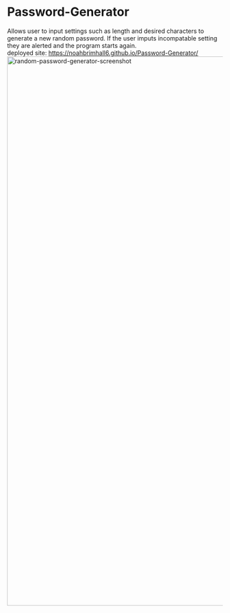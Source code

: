 # Password-Generator
Allows user to input settings such as length and desired characters to generate a new random password.  If the user imputs incompatable setting they are alerted and the program starts again.  
deployed site: https://noahbrimhall6.github.io/Password-Generator/
<img width="1280" alt="random-password-generator-screenshot" src="https://user-images.githubusercontent.com/109111849/182976449-0ab8d846-6598-4cfd-bd6f-970fb87559a2.png">

